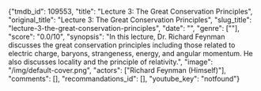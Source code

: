{"tmdb_id": 109553, "title": "Lecture 3: The Great Conservation Principles", "original_title": "Lecture 3: The Great Conservation Principles", "slug_title": "lecture-3-the-great-conservation-principles", "date": "", "genre": [""], "score": "0.0/10", "synopsis": "In this lecture, Dr. Richard Feynman discusses the great conservation principles including those related to electric charge, baryons, strangeness, energy, and angular momentum. He also discusses locality and the principle of relativity.", "image": "/img/default-cover.png", "actors": ["Richard Feynman (Himself)"], "comments": [], "recommandations_id": [], "youtube_key": "notfound"}